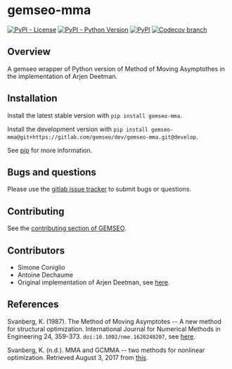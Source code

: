 <!--
Copyright 2021 IRT Saint Exupéry, https://www.irt-saintexupery.com

This work is licensed under the Creative Commons Attribution-ShareAlike 4.0
International License. To view a copy of this license, visit
http://creativecommons.org/licenses/by-sa/4.0/ or send a letter to Creative
Commons, PO Box 1866, Mountain View, CA 94042, USA.
-->

# gemseo-mma

[![PyPI - License](https://img.shields.io/pypi/l/gemseo)](https://www.gnu.org/licenses/gpl-3.0.en.html)
[![PyPI - Python Version](https://img.shields.io/pypi/pyversions/gemseo-mma)](https://pypi.org/project/gemseo-mma/)
[![PyPI](https://img.shields.io/pypi/v/gemseo-mma)](https://pypi.org/project/gemseo-mma/)
[![Codecov branch](https://img.shields.io/codecov/c/gitlab/gemseo:dev/gemseo-mma/develop)](https://app.codecov.io/gl/gemseo:dev/gemseo-mma)

## Overview

A gemseo wrapper of Python version of Method of Moving Asymptothes in the implementation of Arjen Deetman.

## Installation

Install the latest stable version with `pip install gemseo-mma`.

Install the development version with
`pip install gemseo-mma@git+https://gitlab.com/gemseo/dev/gemseo-mma.git@develop`.

See [pip](https://pip.pypa.io/en/stable/getting-started/) for more information.

## Bugs and questions

Please use the [gitlab issue tracker](https://gitlab.com/gemseo/dev/gemseo-mma/-/issues)
to submit bugs or questions.

## Contributing

See the [contributing section of GEMSEO](https://gemseo.readthedocs.io/en/stable/software/developing.html#dev).

## Contributors

- Simone Coniglio
- Antoine Dechaume
- Original implementation of Arjen Deetman, see [here](https://github.com/arjendeetman/GCMMA-MMA-Python).

## References

Svanberg, K. (1987). The Method of Moving Asymptotes -- A new method for
structural optimization. International Journal for Numerical Methods in
Engineering 24, 359-373. `doi:10.1002/nme.1620240207`,
see [here](https://onlinelibrary.wiley.com/doi/abs/10.1002/nme.1620240207).

Svanberg, K. (n.d.). MMA and GCMMA -- two methods for nonlinear
optimization.
Retrieved August 3, 2017 from [this](https://people.kth.se/~krille/mmagcmma.pdf).

